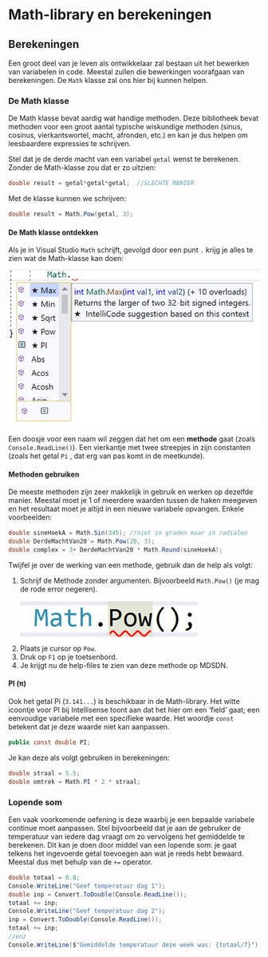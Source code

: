 # Math-library en berekeningen

## Berekeningen

Een groot deel van je leven als ontwikkelaar zal bestaan uit het bewerken van variabelen in code. Meestal zullen die bewerkingen voorafgaan van berekeningen. De `Math` klasse zal ons hier bij kunnen helpen.

### De Math klasse

De Math klasse bevat aardig wat handige methoden. Deze bibliotheek bevat methoden voor een groot aantal typische wiskundige methoden \(sinus, cosinus, vierkantswortel, macht, afronden, etc.\) en kan je dus helpen om leesbaardere expressies te schrijven.

Stel dat je de derde macht van een variabel `getal` wenst te berekenen. Zonder de Math-klasse zou dat er zo uitzien:

```csharp
double result = getal*getal*getal;  //SLECHTE MANIER
```

Met de klasse kunnen we schrijven:

```csharp
double result = Math.Pow(getal, 3);
```

#### De Math klasse ontdekken

Als je in Visual Studio `Math` schrijft, gevolgd door een punt `.` krijg je alles te zien wat de Math-klasse kan doen:

![](../../.gitbook/assets/methoden3%20%282%29.png)

Een doosje voor een naam wil zeggen dat het om een **methode** gaat \(zoals `Console.ReadLine()`\). Een vierkantje met twee streepjes in zijn constanten \(zoals het getal `Pi` , dat erg van pas komt in de meetkunde\).

#### Methoden gebruiken

De meeste methoden zijn zeer makkelijk in gebruik en werken op dezelfde manier. Meestal moet je 1 of meerdere waarden tussen de haken meegeven en het resultaat moet je altijd in een nieuwe variabele opvangen. Enkele voorbeelden:

```csharp
double sineHoekA = Math.Sin(345); //niet in graden maar in radialen
double DerdeMachtVan20 = Math.Pow(20, 3);
double complex = 3+ DerdeMachtVan20 * Math.Round(sineHoekA);
```

Twijfel je over de werking van een methode, gebruik dan de help als volgt:

1. Schrijf de Methode zonder argumenten. Bijvoorbeeld `Math.Pow()` \(je mag de rode error negeren\). ![](../../.gitbook/assets/math%20%282%29.png)
2. Plaats je cursor op `Pow`.
3. Druk op `F1` op je toetsenbord.
4. Je krijgt nu de help-files te zien van deze methode op MDSDN.

#### PI \(π\)

Ook het getal Pi \(`3.141...`\) is beschikbaar in de Math-library. Het witte icoontje voor PI bij Intellisense toont aan dat het hier om een ‘field’ gaat; een eenvoudige variabele met een specifieke waarde. Het woordje `const` betekent dat je deze waarde niet kan aanpassen.

```csharp
public const double PI;
```

Je kan deze als volgt gebruiken in berekeningen:

```csharp
double straal = 5.5;
double omtrek = Math.PI * 2 * straal;
```

### Lopende som

Een vaak voorkomende oefening is deze waarbij je een bepaalde variabele continue moet aanpassen. Stel bijvoorbeeld dat je aan de gebruiker de temperatuur van iedere dag vraagt om zo vervolgens het gemiddelde te berekenen. Dit kan je doen door middel van een lopende som: je gaat telkens het ingevoerde getal toevoegen aan wat je reeds hebt bewaard. Meestal dus met behulp van de `+=` operator.

```csharp
double totaal = 0.0;
Console.WriteLine("Geef temperatuur dag 1");
double inp = Convert.ToDouble(Console.ReadLine());
totaal += inp;
Console.WriteLine("Geef temperatuur dag 2");
inp = Convert.ToDouble(Console.ReadLine());
totaal += inp;
//enz
Console.WriteLine($"Gemiddelde temperatuur deze week was: {totaal/7}");
```

